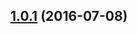 <a name="1.0.1"></a>
## [1.0.1](https://github.com/atlassian/https://github.com/atlassian/lerna-semantic-release.git/compare/1.0.1-semver-tag-for-lerna-semantic-release-perform...v1.0.1) (2016-07-08)



